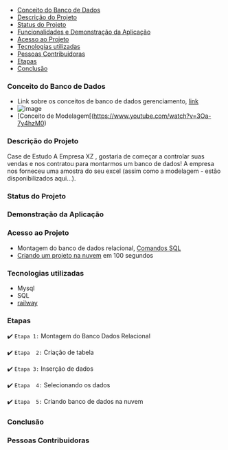 

* [Conceito do Banco de Dados](#conceito-de-banco-dados)
* [Descrição do Projeto](#descrição-do-projeto)  
* [Status do Projeto](#status-do-Projeto)
* [Funcionalidades e Demonstração da Aplicação](#funcionalidades-e-demonstração-da-aplicação)
* [Acesso ao Projeto](#acesso-ao-projeto)
* [Tecnologias utilizadas](#tecnologias-utilizadas)
* [Pessoas Contribuidoras](#pessoas-contribuidoras)
* [Etapas](#Etapas)
* [Conclusão](#conclusão)

### Conceito do Banco de Dados
* Link sobre os conceitos de banco de dados gerenciamento, [link](https://apps.univesp.br/novotec/introducao-a-banco-de-dados)
* ![image](https://github.com/TatianaFlorentino/BancoDados/assets/41309689/7a3370f8-218f-4e8e-b832-6c2b65af125f)
* [Conceito de Modelagem[(https://www.youtube.com/watch?v=3Oa-7y4hzM0)

### Descrição do Projeto
Case de Estudo 
A Empresa XZ , gostaria de começar a controlar suas vendas e nos contratou para 
montarmos um banco de dados! A empresa nos forneceu uma amostra do seu excel  (assim como a modelagem - estão disponibilizados aqui...).

### Status do Projeto

### Demonstração da Aplicação


### Acesso ao Projeto
* Montagem do banco de dados relacional, [Comandos SQL](https://github.com/TatianaFlorentino/BancoDados/blob/main/Comandos.sql)
* [Criando um projeto na nuvem](https://www.youtube.com/watch?v=Z84HYnPf2TA) em 100 segundos

### Tecnologias utilizadas
* Mysql
* SQL
* [railway](https://railway.app/)

### Etapas

:heavy_check_mark: `Etapa 1:` Montagem do Banco Dados Relacional 

:heavy_check_mark: `Etapa  2:` Criação de tabela

:heavy_check_mark: `Etapa 3:` Inserção de dados

:heavy_check_mark: `Etapa  4:` Selecionando os dados

:heavy_check_mark: `Etapa  5:` Criando banco de dados na nuvem

### Conclusão

### Pessoas Contribuidoras





